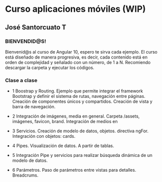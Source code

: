 # Curso aplicaciones móviles (WIP)
## José Santorcuato T

### BIENVENDID@S!

Bienvenid@s al curso de Angular 10, espero te sirva cada ejemplo.
El curso está diseñado de manera progresiva, es decir, cada contenido está en orden de complejidad y señalado con un número, de 1 a N.
Recomiendo descargar la carpeta y ejecutar los códigos.

### Clase a clase

* 1 Boostrap y Routing. Ejemplo que permite integrar el framework Bootstrap y definir el sistema de rutas, navegación entre páginas. Creación de componentes únicos y compartidos. Creación de vista y barra de navegación.

* 2 Integración de imágenes, media en general. Carpeta /assets, imágenes, favicon, brand. Integración de medios en

* 3 Servicios. Creación de modelo de datos, objetos. directiva ngFor. Integración con objetos: cards.

* 4 Pipes. Visualización de datos. A partir de tablas.

* 5 Integración Pipe y servicios para realizar búsqueda dinámica de un modelo de datos.

* 6 Parámetros. Paso de parámetros entre vistas para detalles. Breadcrums.
